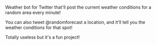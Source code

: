 Weather bot for Twitter that'll post the current weather conditions for a random area every minute!

You can also tweet @randomforecast a location, and it'll tell you the weather conditions for that spot!

Totally useless but it's a fun project!
